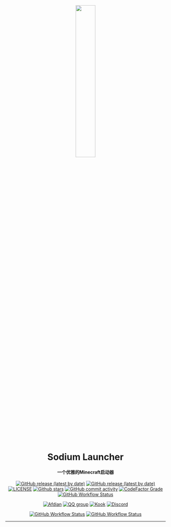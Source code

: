 <div id="top" align="center">

<img src="https://tuchuangs.com/imgs/2022/11/19/faa923aac69d2e0d.png" width="35%">

# Sodium Launcher
#### 一个优雅的Minecraft启动器

</div>

<div align="center">

[![GitHub release (latest by date)](https://img.shields.io/github/v/release/Sodium-Launcher/Sodium_Launcher?style=flat-square)](https://github.com/Sodium-Launcher/Sodium_Launcher/release/latest)
[![GitHub release (latest by date)](https://img.shields.io/github/downloads/Sodium-Launcher/Sodium_Launcher/latest/total?style=flat-square)](https://github.com/Sodium-Launcher/Sodium_Launcher/releases/latest/download/SL.exe)
[![LICENSE](https://img.shields.io/github/license/Sodium-Launcher/Sodium_Launcher?style=flat-square)](https://github.com/Sodium-Launcher/Sodium_Launcher/blob/master/LICENSE.txt)
[![Github stars](https://img.shields.io/github/stars/Sodium-Launcher/Sodium_Launcher?style=flat-square)](https://github.com/Sodium-Launcher/Sodium_Launcher)
[![GitHub commit activity](https://img.shields.io/github/commit-activity/m/Sodium-Launcher/Sodium_Launcher?style=flat-square)](https://github.com/Sodium-Launcher/Sodium_Launcher/commits)
[![CodeFactor Grade](https://img.shields.io/codefactor/grade/github/sodium-launcher/sodium_launcher?style=flat-square)](https://www.codefactor.io/repository/github/sodium-launcher/sodium_launcher)
[![GitHub Workflow Status](https://img.shields.io/github/workflow/status/Sodium-Launcher/Sodium_Launcher/CodeQL?label=CodeQL&style=flat-square)](https://github.com/Sodium-Launcher/Sodium_Launcher/actions/workflows/CodeQL.yml)

[![Afdian](https://img.shields.io/badge/afdian-Souiken-blue.svg?style=flat-square&color=ea4aaa&logo=github-sponsors)](https://afdian.net/a/Souiken)
[![QQ group](https://img.shields.io/badge/QQ_group-638450032-blue.svg?style=flat-square&color=12b7f5&logo=qq)](https://qm.qq.com/cgi-bin/qm/qr?k=7p2BAUfD1fXBvmSzIV-sptKdsLSB6Q5V&jump_from=webapi&authKey=YFXBo7XjMIFR5630MvS3Yva3Z4fPLM2pYFgjUnx+S7wbM9MPh+DDlkKhUYZquvnB)
[![Kook](https://img.shields.io/badge/KOOK-SodiumLauncher-7ACC35.svg?style=flat-square)](https://kook.top/vPP18n)
[![Discord](https://img.shields.io/badge/discord-SodiumLauncher-blue.svg?style=flat-square&color=5e75c5&logo=discord)](https://discord.gg/zJSv6p5dYZ)

[![GitHub Workflow Status](https://img.shields.io/github/workflow/status/Sodium-Launcher/Sodium_Launcher/publish?label=Publish&style=flat-square)](https://github.com/Sodium-Launcher/Sodium_Launcher/actions/workflows/publish.yml)
[![GitHub Workflow Status](https://img.shields.io/github/workflow/status/Sodium-Launcher/Sodium_Launcher/build-and-test?label=build%20and%20test&style=flat-square)](https://github.com/Sodium-Launcher/Sodium_Launcher/actions/workflows/build-and-test.yml)

</div>

---
